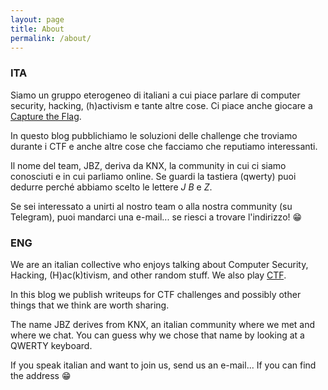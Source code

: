 ```yaml
---
layout: page
title: About
permalink: /about/
---
```


### ITA

Siamo un gruppo eterogeneo di italiani a cui piace parlare di computer security, hacking, (h)activism e tante altre cose. Ci piace anche giocare a [Capture the Flag](https://en.wikipedia.org/wiki/Capture_the_flag#Computer_security).

In questo blog pubblichiamo le soluzioni delle challenge che troviamo durante i CTF e anche altre cose che facciamo che reputiamo interessanti.

Il nome del team, JBZ, deriva da KNX, la community in cui ci siamo conosciuti e in cui parliamo online. Se guardi la tastiera (qwerty) puoi dedurre perché abbiamo scelto le lettere _J_ _B_ e _Z_.

Se sei interessato a unirti al nostro team o alla nostra community (su Telegram), puoi mandarci una e-mail... se riesci a trovare l'indirizzo! 😁


### ENG

We are an italian collective who enjoys talking about Computer Security, Hacking, (H)ac(k)tivism, and other random stuff. We also play  [CTF](https://en.wikipedia.org/wiki/Capture_the_flag#Computer_security).

In this blog we publish writeups for CTF challenges and possibly other things that we think are worth sharing.

The name JBZ derives from KNX, an italian community where we met and where we chat. You can guess why we chose that name by looking at a QWERTY keyboard.

If you speak italian and want to join us, send us an e-mail... If you can find the address 😁
